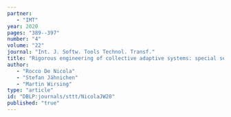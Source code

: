 ```yaml
---
partner: 
   - "IMT"
year: 2020
pages: "389--397"
number: "4"
volume: "22"
journal: "Int. J. Softw. Tools Technol. Transf."
title: "Rigorous engineering of collective adaptive systems: special section"
author: 
   - "Rocco De Nicola"
   - "Stefan Jähnichen"
   - "Martin Wirsing"
type: "article"
id: "DBLP:journals/sttt/NicolaJW20"
published: "true"
---
```

